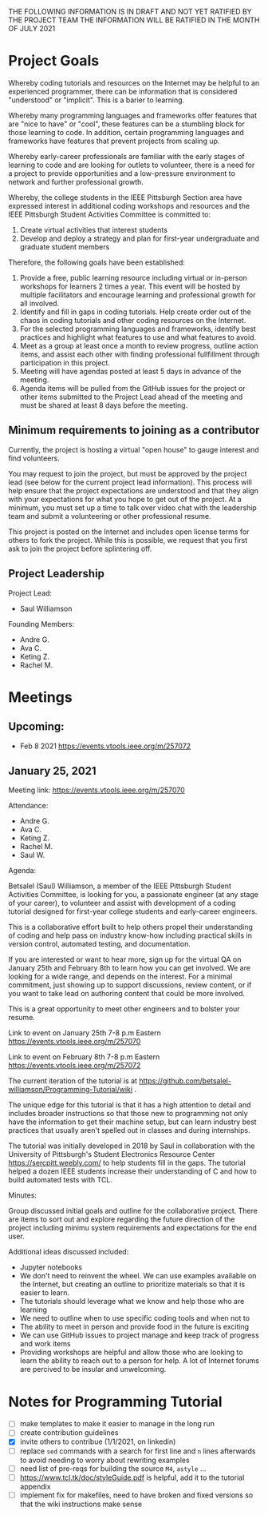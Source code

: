 THE FOLLOWING INFORMATION IS IN DRAFT AND NOT YET RATIFIED BY THE PROJECT TEAM THE INFORMATION WILL BE RATIFIED IN THE MONTH OF JULY 2021

# Project Goals

Whereby coding tutorials and resources on the Internet may be helpful to an experienced programmer, there can be information that is considered "understood" or "implicit".  This is a barier to learning.  

Whereby many programming languages and frameworks offer features that are "nice to have" or "cool", these features can be  a stumbling block for those learning to code.  In addition, certain programming languages and frameworks have features that prevent projects from scaling up.

Whereby early-career professionals are familiar with the early stages of learning to code and are looking for outlets to volunteer, there is a need for a project to provide opportunities and a low-pressure environment to network and further professional growth.

Whereby, the college students in the IEEE Pittsburgh Section area have expressed interest in additional coding workshops and resources and the IEEE Pittsburgh Student Activities Committee is committed to:
1. Create virtual activities that interest students
2. Develop and deploy a strategy and plan for first-year undergraduate and graduate student members

Therefore, the following goals have been established:

1. Provide a free, public learning resource including virtual or in-person workshops for learners 2 times a year.  This event will be hosted by multiple facilitators and encourage learning and professional growth for all involved.
1. Identify and fill in gaps in coding tutorials.  Help create order out of the chaos in coding tutorials and other coding resources on the Internet.
1. For the selected programming languages and frameworks, identify best practices and highlight what features to use and what features to avoid.
1. Meet as a group at least once a month to review progress, outline action items, and assist each other with finding professional fullfillment through participation in this project.  
  1. Meeting will have agendas posted at least 5 days in advance of the meeting.  
  1. Agenda items will be pulled from the GitHub issues for the project or other items submitted to the Project Lead ahead of the meeting and must be shared at least 8 days before the meeting.

## Minimum requirements to joining as a contributor

Currently, the project is hosting a virtual "open house" to gauge interest and find volunteers.  

You may request to join the project, but must be approved by the project lead (see below for the current project lead information).  This process will help ensure that the project expectations are understood and that they align with your expectations for what you hope to get out of the project. At a minimum, you must set up a time to talk over video chat with the leadership team and submit a volunteering or other professional resume.

This project is posted on the Internet and includes open license terms for others to fork the project.  While this is possible, we request that you first ask to join the project before splintering off.

## Project Leadership

Project Lead: 
- Saul Williamson

Founding Members:
- Andre G.
- Ava C.
- Keting Z.
- Rachel M.

# Meetings

## Upcoming:

- Feb 8 2021 https://events.vtools.ieee.org/m/257072

## January 25, 2021

Meeting link: https://events.vtools.ieee.org/m/257070

Attendance:
- Andre G.
- Ava C.
- Keting Z.
- Rachel M.
- Saul W.

Agenda: 

Betsalel (Saul) Williamson, a member of the IEEE Pittsburgh Student Activities Committee, is looking for you, a passionate engineer (at any stage of your career), to volunteer and assist with development of a coding tutorial designed for first-year college students and early-career engineers.

This is a collaborative effort built to help others propel their understanding of coding and help pass on industry know-how including practical skills in version control, automated testing, and documentation.

If you are interested or want to hear more, sign up for the virtual QA on January 25th and February 8th to learn how you can get involved.  We are looking for a wide range, and depends on the interest.  For a minimal commitment, just showing up to support discussions, review content, or if you want to take lead on authoring content that could be more involved.

This is a great opportunity to meet other engineers and to bolster your resume.

Link to event on January 25th 7-8 p.m Eastern
https://events.vtools.ieee.org/m/257070

Link to event on February 8th 7-8 p.m Eastern
https://events.vtools.ieee.org/m/257072

The current iteration of the tutorial is at https://github.com/betsalel-williamson/Programming-Tutorial/wiki .

The unique edge for this tutorial is that it has a high attention to detail and includes broader instructions so that those new to programming not only have the information to get their machine setup, but can learn industry best practices that usually aren't spelled out in classes and during internships.

The tutorial was initially developed in 2018 by Saul in collaboration with the University of Pittsburgh's Student Electronics Resource Center https://sercpitt.weebly.com/ to help students fill in the gaps. The tutorial helped a dozen IEEE students increase their understanding of C and how to build automated tests with TCL.

Minutes:

Group discussed initial goals and outline for the collaborative project.  There are items to sort out and explore regarding the future direction of the project including minimu system requirements and expectations for the end user.

Additional ideas discussed included:
- Jupyter notebooks
- We don't need to reinvent the wheel. We can use examples available on the Internet, but creating an outline to prioritize materials so that it is easier to learn.
- The tutorials should leverage what we know and help those who are learning
- We need to outline when to use specific coding tools and when not to
- The ability to meet in person and provide food in the future is exciting
- We can use GitHub issues to project manage and keep track of progress and work items
- Providing workshops are helpful and allow those who are looking to learn the ability to reach out to a person for help.  A lot of Internet forums are percived to be insular and unwelcoming.



# Notes for Programming Tutorial

- [ ] make templates to make it easier to manage in the long run
- [ ] create contribution guidelines
- [x] invite others to contribue (1/1/2021, on linkedin)
- [ ] replace `sed` commands with a search for first line and `n` lines afterwards to avoid needing to worry about rewriting examples
- [ ] need list of pre-reqs for building the source `M4`, `astyle` ...
- [ ] https://www.tcl.tk/doc/styleGuide.pdf is helpful, add it to the tutorial appendix
- [ ] implement fix for makefiles, need to have broken and fixed versions so that the wiki instructions make sense
